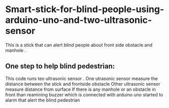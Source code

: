# Smart-stick-for-blind-people-using-arduino-uno-and-two-ultrasonic-sensor
This is a stick that can alert blind people about front side obstacle and manhole . 

One step to help blind pedestrian:
----------------------------------
This code runs teo ultrasonic sensor . 
One utrasonic sensor measure the distance between the stick and frontside obstacle 
Other ultrasonic sensor measure distance from surface
If there is any manhole or an obstacle in front than reamining buzzer which is connected with arduino uno started to alarm that alert the blind pedestrian
